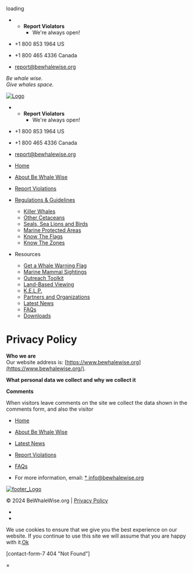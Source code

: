 loading

* * **Report Violators**
    * We're always open!

* +1 800 853 1964 US
* +1 800 465 4336 Canada
* report@bewhalewise.org

_Be whale wise.  
Give whales space._

[![Logo](https://www.bewhalewise.org/wp-content/uploads/2019/04/bww-logo-154-blue-rgb.png)](https://www.bewhalewise.org/)

* * **Report Violators**
    * We're always open!

* +1 800 853 1964 US
* +1 800 465 4336 Canada
* report@bewhalewise.org

* [Home](https://www.bewhalewise.org/)
* [About Be Whale Wise](https://www.bewhalewise.org/about-be-whale-wise/)
* [Report Violations](https://www.bewhalewise.org/report-violators/)
* [Regulations & Guidelines](https://www.bewhalewise.org/regulations-guidelines/)
    * [Killer Whales](https://www.bewhalewise.org/killer-whales/)
    * [Other Cetaceans](https://www.bewhalewise.org/other-cetaceans/)
    * [Seals, Sea Lions and Birds](https://www.bewhalewise.org/seals-sealions-birds/)
    * [Marine Protected Areas](https://www.bewhalewise.org/marine-protected-areas/)
    * [Know The Flags](https://www.bewhalewise.org/know-the-flags/)
    * [Know The Zones](https://www.bewhalewise.org/know-the-zones/)
* Resources
    * [Get a Whale Warning Flag](https://www.bewhalewise.org/get-a-whale-warning-flag/)
    * [Marine Mammal Sightings](https://www.bewhalewise.org/marine-mammal-sightings/)
    * [Outreach Toolkit](https://www.bewhalewise.org/outreach-toolkit/)
    * [Land-Based Viewing](https://www.bewhalewise.org/land-based-viewing/)
    * [K.E.L.P.](https://www.bewhalewise.org/kelp/)
    * [Partners and Organizations](https://www.bewhalewise.org/partners-and-organizations/)
    * [Latest News](https://www.bewhalewise.org/latest-news/)
    * [FAQs](https://www.bewhalewise.org/marine-wildlife-guidelines-2/)
    * [Downloads](https://www.bewhalewise.org/downloads/)

Privacy Policy
==============

**Who we are**  
Our website address is: [https://www.bewhalewise.org](https://www.bewhalewise.org/).

**What personal data we collect and why we collect it**

**Comments**

When visitors leave comments on the site we collect the data shown in the comments form, and also the visitor

[](#top)

* [Home](https://www.bewhalewise.org/)
* [About Be Whale Wise](https://www.bewhalewise.org/about-be-whale-wise/)
* [Latest News](https://www.bewhalewise.org/latest-news/)
* [Report Violations](https://www.bewhalewise.org/report-violators/)
* [FAQs](https://www.bewhalewise.org/marine-wildlife-guidelines-2/)

* For more information, email:
[* info@bewhalewise.org](mailto:soundwatch@whalemuseum.org)

[![footer_Logo](https://www.bewhalewise.org/wp-content/uploads/2019/04/bww-logo-rev-rgb.png)](https://www.bewhalewise.org/)

© 2024 BeWhaleWise.org | [Privacy Policy](https://bewhalewise.org/privacy-policy)

* [](https://www.facebook.com/BeWhaleWise/ "Facebook")
* [](https://twitter.com/thewhalemuseum/ "Twitter")

We use cookies to ensure that we give you the best experience on our website. If you continue to use this site we will assume that you are happy with it.[Ok](#)

\[contact-form-7 404 "Not Found"\]

×